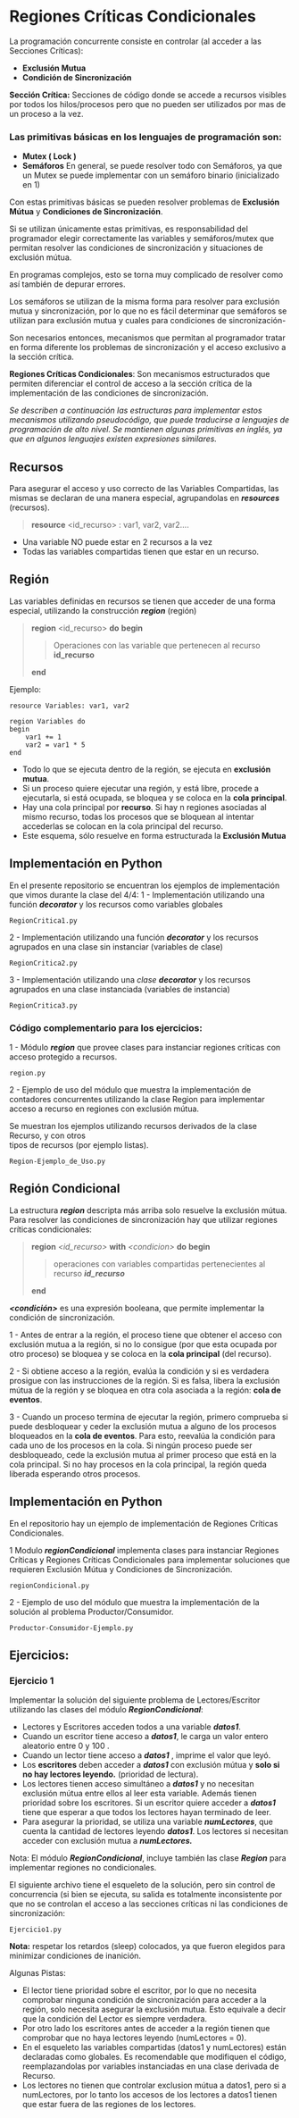 # Regiones Críticas Condicionales

La programación concurrente consiste en controlar (al acceder a las Secciones Críticas):

- **Exclusión Mutua**
- **Condición de Sincronización**

**Sección Crítica:** Secciones de código donde se accede a recursos visibles por todos los hilos/procesos pero que no pueden ser utilizados por mas de un proceso a la vez.

### Las primitivas básicas en los lenguajes de programación son:

- **Mutex  ( Lock )**
- **Semáforos**
  En general, se puede resolver todo con Semáforos, ya que un Mutex se puede implementar con un semáforo binario (inicializado en 1)

Con estas primitivas básicas se pueden resolver problemas de **Exclusión Mútua** y **Condiciones de Sincronización**.

Si se utilizan únicamente estas primitivas, es responsabilidad del programador elegir correctamente las variables y semáforos/mutex que permitan resolver las condiciones de sincronización y situaciones de exclusión mútua.

En programas complejos, esto se torna muy complicado de resolver como así también de depurar errores.

Los semáforos se utilizan de la misma forma para resolver para exclusión mutua y sincronización, por lo que no es fácil determinar que semáforos se utilizan para exclusión mutua y cuales para condiciones de sincronización-

Son necesarios entonces, mecanismos que permitan al programador tratar en forma diferente los problemas de sincronización y el acceso exclusivo a la sección crítica.

**Regiones Críticas Condicionales**:  Son mecanismos estructurados que permiten diferenciar el control de acceso a la sección crítica de la implementación de las condiciones de sincronización.

*Se describen a continuación las estructuras para implementar estos mecanismos utilizando pseudocódigo, que puede traducirse a lenguajes de programación de alto nivel. Se mantienen algunas primitivas en inglés, ya que en algunos lenguajes existen expresiones similares.*

## Recursos

Para asegurar el acceso y uso correcto de las Variables Compartidas, las mismas se declaran de una manera especial, agrupandolas en ***resources*** (recursos).

> **resource** <id_recurso> : var1, var2, var2....

- Una variable NO puede estar en 2 recursos a la vez
- Todas las variables compartidas tienen que estar en un recurso.

## Región
Las variables definidas en recursos se tienen que acceder de una forma especial, utilizando la construcción ***region*** (región)

> **region** <id_recurso> **do**
> **begin**
>
> >Operaciones con las variable que pertenecen al recurso **id_recurso**
>
> **end**

Ejemplo:

    resource Variables: var1, var2
    
    region Variables do
    begin
    	var1 += 1	
    	var2 = var1 * 5
    end

- Todo lo que se ejecuta dentro de la región, se ejecuta en **exclusión mutua**.
- Si un proceso quiere ejecutar una región, y está libre, procede a ejecutarla, si está ocupada, se bloquea y se coloca en la **cola principal**.
- Hay una cola principal por **recurso**. Si hay n regiones asociadas al mismo recurso, todas los procesos que se bloquean al intentar accederlas se colocan en la cola principal del recurso.
- Este esquema, sólo resuelve en forma estructurada la **Exclusión Mutua**

## Implementación en Python

En el presente repositorio se encuentran los ejemplos de implementación que vimos durante la clase del 4/4:
1 - Implementación utilizando una función ***decorator*** y los recursos como variables globales

    RegionCritica1.py

2 -  Implementación utilizando una función ***decorator*** y los recursos agrupados en una clase sin instanciar (variables de clase)

    RegionCritica2.py

3 -  Implementación utilizando una *clase* ***decorator*** y los recursos agrupados en una clase instanciada (variables de instancia)

    RegionCritica3.py

### Código complementario para los ejercicios:
1 - Módulo ***region*** que provee clases para instanciar regiones críticas con acceso protegido a recursos.

    region.py

2 - Ejemplo de uso del módulo que muestra la implementación de contadores concurrentes utilizando la clase Region para implementar acceso a recurso en regiones con exclusión mútua.

Se muestran los ejemplos utilizando recursos derivados de la clase Recurso, y con otros  
tipos de recursos (por ejemplo listas).

    Region-Ejemplo_de_Uso.py


## Región Condicional

La estructura ***region*** descripta más arriba solo resuelve la exclusión mútua. Para resolver las condiciones de sincronización hay que utilizar regiones críticas condicionales:

> **region** *\<id_recurso\>* **with** *\<condicion\>*  **do**
> **begin**
> > operaciones con variables compartidas pertenecientes al recurso ***id_recurso***
>
> **end**

***<condición>*** es una expresión booleana, que permite implementar la condición de sincronización.

1 - Antes de entrar a la región, el proceso tiene que obtener el acceso con exclusión mutua a la región, si no lo consigue (por que esta ocupada por otro proceso) se bloquea y se coloca en la **cola principal** (del recurso).

2 - Si obtiene acceso a la región, evalúa la condición y si es verdadera prosigue con las instrucciones de la región. Si es falsa, libera la exclusión mútua de la región y se bloquea en otra cola asociada a la región: **cola de eventos**.

3 - Cuando un proceso termina de ejecutar la región, primero comprueba si puede desbloquear y ceder la exclusión mutua a alguno de los procesos bloqueados en la **cola de eventos**. Para esto, reevalúa la condición para cada uno de los procesos en la cola. Si ningún proceso puede ser desbloqueado, cede la exclusión mutua al primer proceso que está en la cola principal. Si no hay procesos en la cola principal, la región queda liberada esperando otros procesos.

## Implementación en Python

En el repositorio hay un ejemplo de implementación de Regiones Críticas Condicionales.

1 Modulo ***regionCondicional*** implementa clases para instanciar Regiones Críticas y Regiones Críticas Condicionales para implementar soluciones que requieren Exclusión Mútua y Condiciones de Sincronización.

    regionCondicional.py

2 - Ejemplo de uso del módulo que muestra la implementación de la solución al problema Productor/Consumidor.

    Productor-Consumidor-Ejemplo.py


## Ejercicios:

### Ejercicio 1
Implementar la solución del siguiente problema de Lectores/Escritor utilizando las clases del módulo ***RegionCondicional***:

- Lectores y Escritores acceden todos a una variable ***datos1***.
- Cuando un escritor tiene acceso a ***datos1***, le carga un valor entero aleatorio entre 0 y 100 .
- Cuando un lector tiene acceso a ***datos1*** , imprime el valor que leyó.
- Los **escritores** deben acceder a ***datos1*** con exclusión mútua y **solo si no hay lectores leyendo.** (prioridad de lectura).
- Los lectores tienen acceso simultáneo a ***datos1*** y no necesitan exclusión mútua entre ellos al leer esta variable. Además tienen prioridad sobre los escritores. Si un escritor quiere acceder a ***datos1*** tiene que esperar a que todos los lectores hayan terminado de leer.
- Para asegurar la prioridad, se utiliza una variable ***numLectores***, que cuenta la cantidad de lectores leyendo ***datos1***. Los lectores si necesitan acceder con exclusión mutua a ***numLectores.***

Nota: El módulo ***RegionCondicional***, incluye también las clase ***Region*** para implementar regiones no condicionales.

El siguiente archivo tiene el esqueleto de la solución, pero sin control de concurrencia (si bien se ejecuta, su salida es totalmente inconsistente por que no se controlan el acceso a las secciones críticas ni las condiciones de sincronización:

    Ejercicio1.py

**Nota:** respetar los retardos (sleep) colocados, ya que fueron elegidos para minimizar condiciones de inanición.

Algunas Pistas:

- El lector tiene prioridad sobre el escritor, por lo que no necesita comprobar ninguna condición de sincronización para acceder a la región, solo necesita asegurar la exclusión mutua. Esto equivale a decir que la condición del Lector es siempre verdadera.
- Por otro lado los escritores antes de acceder a la región tienen que comprobar que no haya lectores leyendo (numLectores = 0).
- En el esqueleto las variables compartidas (datos1 y numLectores) están declaradas como globales. Es recomendable que modifiquen el código, reemplazandolas por variables instanciadas en una clase derivada de Recurso.
- Los lectores no tienen que controlar exclusion mútua a datos1, pero si a numLectores, por lo tanto los accesos de los lectores a datos1 tienen que estar fuera de las regiones de los lectores.
 